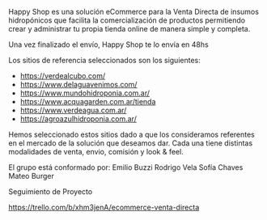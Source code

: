 Happy Shop es una solución eCommerce para la Venta Directa de insumos hidropónicos que facilita la comercialización de productos permitiendo crear y administrar tu propia tienda online de manera simple y completa.

Una vez finalizado el envío, Happy Shop te lo envía en 48hs

Los sitios de referencia seleccionados son los siguientes:
- https://verdealcubo.com/
- https://www.delaguavenimos.com/
- https://www.mundohidroponia.com.ar/
- https://www.acquagarden.com.ar/tienda
- https://www.verdeagua.com.ar/
- https://agroazulhidroponia.com.ar/

Hemos seleccionado estos sitios dado a que los consideramos referentes en el mercado de la solución que deseamos dar. Cada una tiene distintas modalidades de venta, envio, comisión y look & feel.

El grupo está conformado por:
Emilio Buzzi
Rodrigo Vela
Sofía Chaves
Mateo Burger

Seguimiento de Proyecto

https://trello.com/b/xhm3jenA/ecommerce-venta-directa
